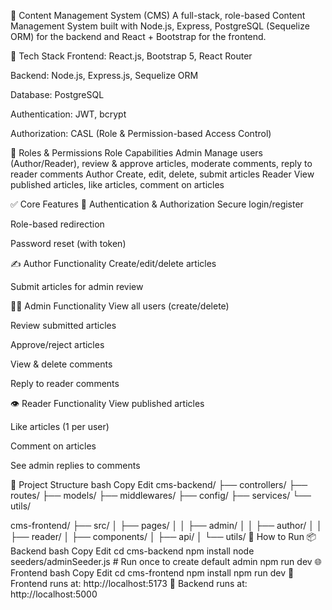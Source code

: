 📰 Content Management System (CMS)
A full-stack, role-based Content Management System built with Node.js, Express, PostgreSQL (Sequelize ORM) for the backend and React + Bootstrap for the frontend.

🔧 Tech Stack
Frontend: React.js, Bootstrap 5, React Router

Backend: Node.js, Express.js, Sequelize ORM

Database: PostgreSQL

Authentication: JWT, bcrypt

Authorization: CASL (Role & Permission-based Access Control)

👥 Roles & Permissions
Role	Capabilities
Admin	Manage users (Author/Reader), review & approve articles, moderate comments, reply to reader comments
Author	Create, edit, delete, submit articles
Reader	View published articles, like articles, comment on articles

✅ Core Features
🔐 Authentication & Authorization
Secure login/register

Role-based redirection

Password reset (with token)

✍️ Author Functionality
Create/edit/delete articles

Submit articles for admin review

🧑‍⚖️ Admin Functionality
View all users (create/delete)

Review submitted articles

Approve/reject articles

View & delete comments

Reply to reader comments

👁️ Reader Functionality
View published articles

Like articles (1 per user)

Comment on articles

See admin replies to comments

📂 Project Structure
bash
Copy
Edit
cms-backend/
├── controllers/
├── routes/
├── models/
├── middlewares/
├── config/
├── services/
└── utils/

cms-frontend/
├── src/
│   ├── pages/
│   │   ├── admin/
│   │   ├── author/
│   │   ├── reader/
│   ├── components/
│   ├── api/
│   └── utils/
🚀 How to Run
📦 Backend
bash
Copy
Edit
cd cms-backend
npm install
node seeders/adminSeeder.js   # Run once to create default admin
npm run dev
🌐 Frontend
bash
Copy
Edit
cd cms-frontend
npm install
npm run dev
🔗 Frontend runs at: http://localhost:5173
🔗 Backend runs at: http://localhost:5000
